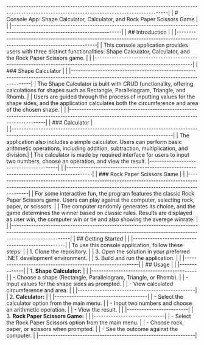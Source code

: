 ------------------------------------------------------------------------------------------------------------------------------------------------|
|  # Console App: Shape Calculator, Calculator, and Rock Paper Scissors Game                                                                    |
|                   |---------------------------------------------------------------------------------------------------------------------------|
|  ## Introduction  |
|                   |---------------------------------------------------------------------------------------------------------------------------|
|  This console application provides users with three distinct functionalities: Shape Calculator, Calculator, and the Rock Paper Scissors game. |
|		  								   |----------------------------------------------------------------------------------------------------------------------|
|  ### Shape Calculator  |
|		  								   |-------------------------------------------------------------------------------------------------------------------------------------------|
|  The Shape Calculator is built with CRUD functionality, offering calculations for shapes such as Rectangle, Parallelogram, Triangle, and Rhomb.                    |
|  Users are guided through the process of inputting values for the shape sides, and the application calculates both the circumference and area of the chosen shape. |
|		  					  |--------------------------------------------------------------------------------------------------------------------------------------------------|
|  ### Calculator |                                                                                                                                              
|                 |------------------------------------------------------------------------------------------------------------------------------------------------|
|  The application also includes a simple calculator. Users can perform basic arithmetic operations, including addition, subtraction, multiplication, and division.|
|  The calculator is made by required interface for users to input two numbers, choose an operation, and view the result. |----------------------------------------|
|  													     |----------------------------------------------------------------------------------------|
|  ### Rock Paper Scissors Game  |
|  			                         |-------------------------------------------------------------------------------------------------------------------------------------------------------------------------|
|  For some interactive fun, the program features the classic Rock Paper Scissors game. Users can play against the computer, selecting rock, paper, or scissors.                                           |
|  The computer randomly generates its choice, and the game determines the winner based on classic rules. Results are displayed as user win, the computer win or tie and also showing the averege winrate. |
|                     |------------------------------------------------------------------------------------------------------------------------------------------------------------------------------------|
|  ## Getting Started |
|                     |--------------------------------------------------|
|  To use this console application, follow these steps:                  |
|  1. Clone the repository.                                              |
|  3. Open the solution in your preferred .NET development environment.  |
|  5. Build and run the application.                                     |
|            |-----------------------------------------------------------|
|  ## Usage  |
|            |--------------|
|  1. **Shape Calculator:** |
|                           |-------------------------------------------|
|     - Choose a shape (Rectangle, Parallelogram, Triangle, or Rhomb).  |
|     - Input values for the shape sides as prompted.                   |
|     - View calculated circumference and area.                         |
|                      |------------------------------------------------|
|  2. **Calculator:**  |
|                      |--------------------------------------|
|     - Select the calculator option from the main menu.      |
|     - Input two numbers and choose an arithmetic operation. |
|     - View the result.                                      |
|                                   |-------------------------|
|  3. **Rock Paper Scissors Game:** |
|                                   |-----------------------------|
|     - Select the Rock Paper Scissors option from the main menu. |
|     - Choose rock, paper, or scissors when prompted.            |
|     - See the outcome against the computer.                     |
|----------------------------------------------------------------|
